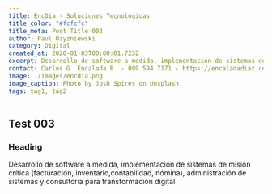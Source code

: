 ```yaml
---
title: EncDia - Soluciones Tecnológicas
title_color: "#fcfcfc"
title_meta: Post Title 003
author: Paul Ozyzniewski
category: Digital
created_at: 2020-01-03T00:00:01.723Z
excerpt: Desarrollo de software a medida, implementación de sistemas de misión crítica (facturación, inventario,contabilidad, nómina), administración de sistemas y consultoría para transformación digital.
contact: Carlos G. Encalada B. - 099 594 7171 - https://encaladadiaz.com
image: ./images/encdia.png
image_caption: Photo by Josh Spires on Unsplash
tags: tag1, tag2
---
```


## Test 003

### Heading

Desarrollo de software a medida, implementación de sistemas de misión crítica (facturación, inventario,contabilidad, nómina), administración de sistemas y consultoría para transformación digital.
